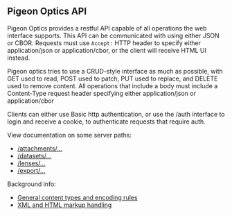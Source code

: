 ## Pigeon Optics API

Pigeon Optics provides a restful API capable of all operations the web interface supports. This API can be communicated with using either JSON or CBOR. Requests must use `Accept:` HTTP header to specify either application/json or application/cbor, or the client will receive HTML UI instead.

Pigeon optics tries to use a CRUD-style interface as much as possible, with GET used to read, POST used to patch, PUT used to replace, and DELETE used to remove content. All operations that include a body must include a Content-Type request header specifying either application/json or application/cbor

Clients can either use Basic http authentication, or use the /auth interface to login and receive a cookie, to authenticate requests that require auth.

View documentation on some server paths:

 * [/attachments/...](attachments.md)
 * [/datasets/...](datasets.md)
 * [/lenses/...](lenses.md)
 * [/export/...](export.md)

Background info:

 * [General content types and encoding rules](content-types.md)
 * [XML and HTML markup handling](markup.md)